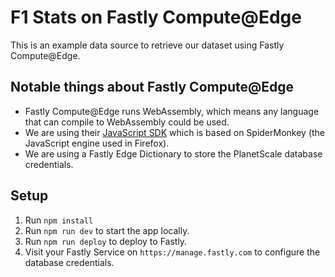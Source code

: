 # F1 Stats on Fastly Compute@Edge

This is an example data source to retrieve our dataset using Fastly Compute@Edge.

## Notable things about Fastly Compute@Edge

- Fastly Compute@Edge runs WebAssembly, which means any language that can compile to WebAssembly could be used.
- We are using their [JavaScript SDK](https://github.com/fastly/js-compute-runtime/) which is based on SpiderMonkey (the JavaScript engine used in Firefox).
- We are using a Fastly Edge Dictionary to store the PlanetScale database credentials.

## Setup

1. Run `npm install`
2. Run `npm run dev` to start the app locally.
3. Run `npm run deploy` to deploy to Fastly.
4. Visit your Fastly Service on `https://manage.fastly.com` to configure the database credentials.
